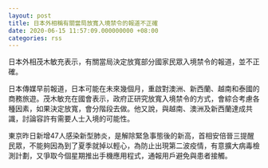 ```yaml
---
layout: post
title: 日本外相稱有關當局放寬入境禁令的報道不正確
date: 2020-06-15 11:57:09.000000000 +08:00
categories: rss
---
```


日本外相茂木敏充表示，有關當局決定放寬部分國家民眾入境禁令的報道，並不正確。

日本傳媒早前報道，日本可能在未來幾個月，重啟對澳洲、新西蘭、越南和泰國的商務旅遊。茂木敏充在國會表示，政府正研究放寬入境禁令的方式，會綜合考慮各種因素，如果決定放寬，會分階段去做。他又說，與越南、澳洲及新西蘭達成共識，討論容許有需要人士入境的可能性。

東京昨日新增47人感染新型肺炎，是解除緊急事態後的新高，首相安倍晉三提醒民眾，不能夠因為到了夏季就掉以輕心，為防止出現第二波疫情，有意擴大病毒檢測計劃，又爭取今個星期推出手機應用程式，通報用戶避免與患者接觸。
